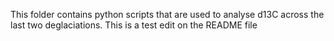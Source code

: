 This folder contains python scripts that are used to analyse d13C across the last two deglaciations.
This is a test edit on the README file